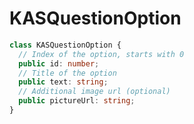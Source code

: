 # KASQuestionOption
```typescript
class KASQuestionOption {
  // Index of the option, starts with 0
  public id: number;
  // Title of the option
  public text: string;
  // Additional image url (optional)
  public pictureUrl: string;
}
```
